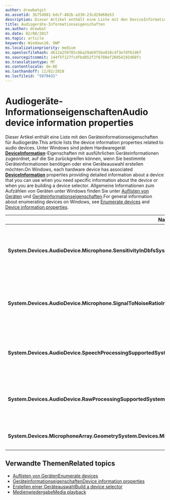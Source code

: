 ```yaml
---
author: drewbatgit
ms.assetid: 3b75d881-bdcf-402b-a330-23cd29d68e53
description: Dieser Artikel enthält eine Liste mit den DeviceInformation-Eigenschaften für Audiogeräte.
title: Audiogeräte-Informationseigenschaften
ms.author: drewbat
ms.date: 02/08/2017
ms.topic: article
keywords: Windows10, UWP
ms.localizationpriority: medium
ms.openlocfilehash: d612a259785c8ba29ab975ba910c4f3e7df61d6f
ms.sourcegitcommit: 144f5f127fc4fbd852f2f6780ef26054192d68fc
ms.translationtype: MT
ms.contentlocale: de-DE
ms.lasthandoff: 11/02/2018
ms.locfileid: "5979431"
---
```

# <a name="audio-device-information-properties"></a><span data-ttu-id="bd75c-104">Audiogeräte-Informationseigenschaften</span><span class="sxs-lookup"><span data-stu-id="bd75c-104">Audio device information properties</span></span>

<span data-ttu-id="bd75c-105">Dieser Artikel enthält eine Liste mit den Geräteinformationseigenschaften für Audiogeräte.</span><span class="sxs-lookup"><span data-stu-id="bd75c-105">This article lists the device information properties related to audio devices.</span></span> <span data-ttu-id="bd75c-106">Unter Windows sind jedem Hardwaregerät [**DeviceInformation**](https://msdn.microsoft.com/library/windows/apps/BR225393)-Eigenschaften mit ausführlichen Geräteinformationen zugeordnet, auf die Sie zurückgreifen können, wenn Sie bestimmte Geräteinformationen benötigen oder eine Geräteauswahl erstellen möchten.</span><span class="sxs-lookup"><span data-stu-id="bd75c-106">On Windows, each hardware device has associated [**DeviceInformation**](https://msdn.microsoft.com/library/windows/apps/BR225393) properties providing detailed information about a device that you can use when you need specific information about the device or when you are building a device selector.</span></span> <span data-ttu-id="bd75c-107">Allgemeine Informationen zum Aufzählen von Geräten unter Windows finden Sie unter [Auflisten von Geräten](../devices-sensors/enumerate-devices.md) und [Geräteinformationseigenschaften](../devices-sensors/device-information-properties.md).</span><span class="sxs-lookup"><span data-stu-id="bd75c-107">For general information about enumerating devices on Windows, see [Enumerate devices](../devices-sensors/enumerate-devices.md) and [Device information properties](../devices-sensors/device-information-properties.md).</span></span>


|<span data-ttu-id="bd75c-108">Name</span><span class="sxs-lookup"><span data-stu-id="bd75c-108">Name</span></span>|<span data-ttu-id="bd75c-109">Typ</span><span class="sxs-lookup"><span data-stu-id="bd75c-109">Type</span></span>|<span data-ttu-id="bd75c-110">Beschreibung</span><span class="sxs-lookup"><span data-stu-id="bd75c-110">Description</span></span>|
|------------------------------------------------------------|------------|------------------------------------------------------|
|**<span data-ttu-id="bd75c-111">System.Devices.AudioDevice.Microphone.SensitivityInDbfs</span><span class="sxs-lookup"><span data-stu-id="bd75c-111">System.Devices.AudioDevice.Microphone.SensitivityInDbfs</span></span>**|<span data-ttu-id="bd75c-112">Double</span><span class="sxs-lookup"><span data-stu-id="bd75c-112">Double</span></span>|<span data-ttu-id="bd75c-113">Gibt die Empfindlichkeit des Mikrofons in Dezibel relativ zu Full-Scale-Einheiten (dBFS) an.</span><span class="sxs-lookup"><span data-stu-id="bd75c-113">Specifies the microphone sensitivity in decibels relative to full scale (dBFS) units.</span></span>|
|**<span data-ttu-id="bd75c-114">System.Devices.AudioDevice.Microphone.SignalToNoiseRatioInDb</span><span class="sxs-lookup"><span data-stu-id="bd75c-114">System.Devices.AudioDevice.Microphone.SignalToNoiseRatioInDb</span></span>**|<span data-ttu-id="bd75c-115">Double</span><span class="sxs-lookup"><span data-stu-id="bd75c-115">Double</span></span>|<span data-ttu-id="bd75c-116">Gibt für das Mikrofon das Signal-Rausch-Verhältnis (SNR) in Dezibeleinheiten (dB) an.</span><span class="sxs-lookup"><span data-stu-id="bd75c-116">Specifies the microphone signal to noise ratio (SNR) measured in decibel (dB) units.</span></span>|
|**<span data-ttu-id="bd75c-117">System.Devices.AudioDevice.SpeechProcessingSupported</span><span class="sxs-lookup"><span data-stu-id="bd75c-117">System.Devices.AudioDevice.SpeechProcessingSupported</span></span>**|<span data-ttu-id="bd75c-118">Boolean</span><span class="sxs-lookup"><span data-stu-id="bd75c-118">Boolean</span></span>|<span data-ttu-id="bd75c-119">Gibt an, ob das Audiogerät die Verarbeitung von Sprache unterstützt.</span><span class="sxs-lookup"><span data-stu-id="bd75c-119">Indicates whether the audio device supports speech processing.</span></span>|
|**<span data-ttu-id="bd75c-120">System.Devices.AudioDevice.RawProcessingSupported</span><span class="sxs-lookup"><span data-stu-id="bd75c-120">System.Devices.AudioDevice.RawProcessingSupported</span></span>**|<span data-ttu-id="bd75c-121">Boolean</span><span class="sxs-lookup"><span data-stu-id="bd75c-121">Boolean</span></span>|<span data-ttu-id="bd75c-122">Gibt an, ob das Audiogerät die Verarbeitung von Rohdaten unterstützt.</span><span class="sxs-lookup"><span data-stu-id="bd75c-122">Indicates whether the audio device supports raw processing.</span></span>|
|**<span data-ttu-id="bd75c-123">System.Devices.MicrophoneArray.Geometry</span><span class="sxs-lookup"><span data-stu-id="bd75c-123">System.Devices.MicrophoneArray.Geometry</span></span>**|<span data-ttu-id="bd75c-124">unsigned char[]</span><span class="sxs-lookup"><span data-stu-id="bd75c-124">unsigned char[]</span></span>|<span data-ttu-id="bd75c-125">Geometriedaten für ein Mikrofonarray.</span><span class="sxs-lookup"><span data-stu-id="bd75c-125">Geometry data for a microphone array.</span></span>|

## <a name="related-topics"></a><span data-ttu-id="bd75c-126">Verwandte Themen</span><span class="sxs-lookup"><span data-stu-id="bd75c-126">Related topics</span></span>

* [<span data-ttu-id="bd75c-127">Auflisten von Geräten</span><span class="sxs-lookup"><span data-stu-id="bd75c-127">Enumerate devices</span></span>](../devices-sensors/enumerate-devices.md)
* [<span data-ttu-id="bd75c-128">Geräteinformationseigenschaften</span><span class="sxs-lookup"><span data-stu-id="bd75c-128">Device information properties</span></span>](../devices-sensors/device-information-properties.md)
* [<span data-ttu-id="bd75c-129">Erstellen einer Geräteauswahl</span><span class="sxs-lookup"><span data-stu-id="bd75c-129">Build a device selector</span></span>](../devices-sensors/build-a-device-selector.md)
* [<span data-ttu-id="bd75c-130">Medienwiedergabe</span><span class="sxs-lookup"><span data-stu-id="bd75c-130">Media playback</span></span>](media-playback.md)




